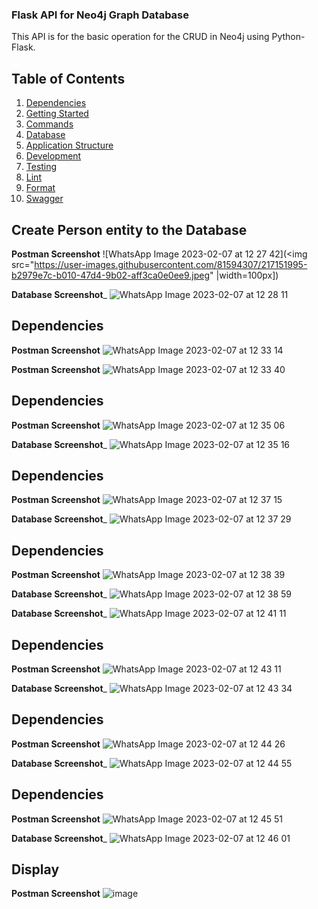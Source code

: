 ### Flask API for Neo4j Graph Database 

This API is for the basic operation for the CRUD in Neo4j using Python-Flask.


## Table of Contents

1. [Dependencies](#dependencies)
1. [Getting Started](#getting-started)
1. [Commands](#commands)
1. [Database](#database)
1. [Application Structure](#application-structure)
1. [Development](#development)
1. [Testing](#testing)
1. [Lint](#lint)
1. [Format](#format)
1. [Swagger](#swagger)

## Create Person entity to the Database 

__Postman Screenshot__
![WhatsApp Image 2023-02-07 at 12 27 42](<img src="https://user-images.githubusercontent.com/81594307/217151995-b2979e7c-b010-47d4-9b02-aff3ca0e0ee9.jpeg" |width=100px])


__Database Screenshot___
![WhatsApp Image 2023-02-07 at 12 28 11](https://user-images.githubusercontent.com/81594307/217152004-c2543985-5973-4b80-adbe-5cacb29373e8.jpeg)

## Dependencies

__Postman Screenshot__
![WhatsApp Image 2023-02-07 at 12 33 14](https://user-images.githubusercontent.com/81594307/217152284-48b21c92-f6ad-44d8-a3f9-01454dd782bb.jpeg)


__Postman Screenshot__
![WhatsApp Image 2023-02-07 at 12 33 40](https://user-images.githubusercontent.com/81594307/217152293-cace3ec4-a372-4cbc-8fcd-2a4b6f0a6451.jpeg)


## Dependencies

__Postman Screenshot__
![WhatsApp Image 2023-02-07 at 12 35 06](https://user-images.githubusercontent.com/81594307/217152378-5fc8dd42-b924-4af0-b785-3eeca48fb08a.jpeg)


__Database Screenshot___
![WhatsApp Image 2023-02-07 at 12 35 16](https://user-images.githubusercontent.com/81594307/217152383-839d81a1-4093-486e-bcf0-60a6c0471aba.jpeg)


## Dependencies

__Postman Screenshot__
![WhatsApp Image 2023-02-07 at 12 37 15](https://user-images.githubusercontent.com/81594307/217152411-4a553bbb-ccc2-4276-938e-b06e99c387dc.jpeg)


__Database Screenshot___
![WhatsApp Image 2023-02-07 at 12 37 29](https://user-images.githubusercontent.com/81594307/217152430-c16b40b6-a728-4c16-8f15-ed26123c3693.jpeg)


## Dependencies

__Postman Screenshot__
![WhatsApp Image 2023-02-07 at 12 38 39](https://user-images.githubusercontent.com/81594307/217152491-9f87a0f5-4ce9-4365-90c1-de03a64f616e.jpeg)


__Database Screenshot___
![WhatsApp Image 2023-02-07 at 12 38 59](https://user-images.githubusercontent.com/81594307/217152498-8bdcc9b3-5bfd-4cbb-91a1-1928c65af893.jpeg)


__Database Screenshot___
![WhatsApp Image 2023-02-07 at 12 41 11](https://user-images.githubusercontent.com/81594307/217152505-7f9c7da7-0aef-41ed-96a3-e161a58459ec.jpeg)


## Dependencies

__Postman Screenshot__
![WhatsApp Image 2023-02-07 at 12 43 11](https://user-images.githubusercontent.com/81594307/217152564-122b8bea-d63f-4397-acbc-c5ac279a6864.jpeg)


__Database Screenshot___
![WhatsApp Image 2023-02-07 at 12 43 34](https://user-images.githubusercontent.com/81594307/217152569-5b496d3f-29e4-4f2d-9a52-4431f5af51d5.jpeg)

## Dependencies

__Postman Screenshot__
![WhatsApp Image 2023-02-07 at 12 44 26](https://user-images.githubusercontent.com/81594307/217152636-cd6ed4a1-53a7-4727-a1eb-2ceade851025.jpeg)


__Database Screenshot___
![WhatsApp Image 2023-02-07 at 12 44 55](https://user-images.githubusercontent.com/81594307/217152648-0d2ba93a-e0b8-4371-98dc-0137f182b602.jpeg)


## Dependencies

__Postman Screenshot__
![WhatsApp Image 2023-02-07 at 12 45 51](https://user-images.githubusercontent.com/81594307/217152690-ff6b1dcb-00b7-4f9c-8080-5a30b1e03ba0.jpeg)


__Database Screenshot___
![WhatsApp Image 2023-02-07 at 12 46 01](https://user-images.githubusercontent.com/81594307/217152715-c6ee576b-8b6e-4b67-b861-423925013ab0.jpeg)


## Display

__Postman Screenshot__
![image](https://user-images.githubusercontent.com/81594307/217153558-81b61291-0904-42d9-b026-4636bcfeb4a9.png)



